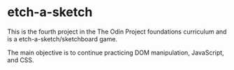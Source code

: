 # etch-a-sketch
This is the fourth project in the The Odin Project foundations curriculum and is a etch-a-sketch/sketchboard game.

The main objective is to continue practicing DOM manipulation, JavaScript, and CSS.